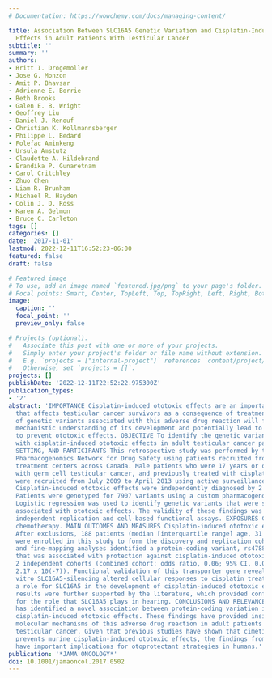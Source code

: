 ```yaml
---
# Documentation: https://wowchemy.com/docs/managing-content/

title: Association Between SLC16A5 Genetic Variation and Cisplatin-Induced Ototoxic
  Effects in Adult Patients With Testicular Cancer
subtitle: ''
summary: ''
authors:
- Britt I. Drogemoller
- Jose G. Monzon
- Amit P. Bhavsar
- Adrienne E. Borrie
- Beth Brooks
- Galen E. B. Wright
- Geoffrey Liu
- Daniel J. Renouf
- Christian K. Kollmannsberger
- Philippe L. Bedard
- Folefac Aminkeng
- Ursula Amstutz
- Claudette A. Hildebrand
- Erandika P. Gunaretnam
- Carol Critchley
- Zhuo Chen
- Liam R. Brunham
- Michael R. Hayden
- Colin J. D. Ross
- Karen A. Gelmon
- Bruce C. Carleton
tags: []
categories: []
date: '2017-11-01'
lastmod: 2022-12-11T16:52:23-06:00
featured: false
draft: false

# Featured image
# To use, add an image named `featured.jpg/png` to your page's folder.
# Focal points: Smart, Center, TopLeft, Top, TopRight, Left, Right, BottomLeft, Bottom, BottomRight.
image:
  caption: ''
  focal_point: ''
  preview_only: false

# Projects (optional).
#   Associate this post with one or more of your projects.
#   Simply enter your project's folder or file name without extension.
#   E.g. `projects = ["internal-project"]` references `content/project/deep-learning/index.md`.
#   Otherwise, set `projects = []`.
projects: []
publishDate: '2022-12-11T22:52:22.975300Z'
publication_types:
- '2'
abstract: 'IMPORTANCE Cisplatin-induced ototoxic effects are an important complication
  that affects testicular cancer survivors as a consequence of treatment. The identification
  of genetic variants associated with this adverse drug reaction will further our
  mechanistic understanding of its development and potentially lead to strategies
  to prevent ototoxic effects. OBJECTIVE To identify the genetic variants associated
  with cisplatin-induced ototoxic effects in adult testicular cancer patients. DESIGN,
  SETTING, AND PARTICIPANTS This retrospective study was performed by the Canadian
  Pharmacogenomics Network for Drug Safety using patients recruited from 5 adult oncology
  treatment centers across Canada. Male patients who were 17 years or older, diagnosed
  with germ cell testicular cancer, and previously treated with cisplatin-based chemotherapy
  were recruited from July 2009 to April 2013 using active surveillance methodology.
  Cisplatin-induced ototoxic effects were independently diagnosed by 2 audiologists.
  Patients were genotyped for 7907 variants using a custom pharmacogenomic array.
  Logistic regression was used to identify genetic variants that were significantly
  associated with ototoxic effects. The validity of these findings was confirmed through
  independent replication and cell-based functional assays. EXPOSURES Cisplatin-based
  chemotherapy. MAIN OUTCOMES AND MEASURES Cisplatin-induced ototoxic effects. RESULTS
  After exclusions, 188 patients (median [interquartile range] age, 31 [24-39] years)
  were enrolled in this study to form the discovery and replication cohorts. Association
  and fine-mapping analyses identified a protein-coding variant, rs4788863 in SLC16A5,
  that was associated with protection against cisplatin-induced ototoxic effects in
  2 independent cohorts (combined cohort: odds ratio, 0.06; 95% CI, 0.02-0.22; P =
  2.17 x 10(-7)). Functional validation of this transporter gene revealed that in
  vitro SLC16A5-silencing altered cellular responses to cisplatin treatment, supporting
  a role for SLC16A5 in the development of cisplatin-induced ototoxic effects. These
  results were further supported by the literature, which provided confirmatory evidence
  for the role that SLC16A5 plays in hearing. CONCLUSIONS AND RELEVANCE This study
  has identified a novel association between protein-coding variation in SLC16A5 and
  cisplatin-induced ototoxic effects. These findings have provided insight into the
  molecular mechanisms of this adverse drug reaction in adult patients with germ cell
  testicular cancer. Given that previous studies have shown that cimetidine, an SLC16A5-inhibitor,
  prevents murine cisplatin-induced ototoxic effects, the findings from this study
  have important implications for otoprotectant strategies in humans.'
publication: '*JAMA ONCOLOGY*'
doi: 10.1001/jamaoncol.2017.0502
---
```

